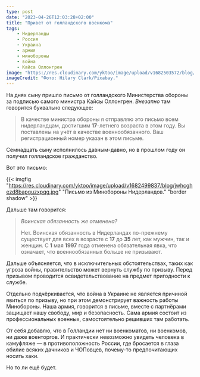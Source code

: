 ```yaml
---
type: post
date: "2023-04-26T12:03:28+02:00"
title: "Привет от голландского военкома"
tags:
    - Нидерланды
    - Россия
    - Украина
    - армия
    - минобороны
    - война
    - Кайса Оллонгрен
image: "https://res.cloudinary.com/yktoo/image/upload/v1682503572/blog/p40cxdze10wdsygztqir.jpg"
imageCredit: "Фото: Hilary Clark/Pixabay."
---
```


На днях сыну пришло письмо от голландского Министерства обороны за подписью самого министра Кайсы Оллонгрен. *Внезапно* там говорится буквально следующее:

> В качестве министра обороны я отправляю это письмо всем нидерландцам, достигшим **17**-летнего возраста в этом году. Вы поставлены на учёт в качестве военнообязанного. Ваш регистрационный номер указан в этом письме.

Семнадцать сыну исполнилось давным-давно, но в прошлом году он получил голландское гражданство.

Вот это письмо:

<!--more-->

{{< imgfig "https://res.cloudinary.com/yktoo/image/upload/v1682499837/blog/jwhcghezd8bapguzxpqg.jpg" "Письмо из Минобороны Нидерландов." "border shadow" >}}

Дальше там говорится:

> *Воинская обязанность же отменена?*
>
> Нет. Воинская обязанность в Нидерландах по-прежнему существует для всех в возрасте с **17** до **35** лет, как мужчин, так и женщин. С **1** мая **1997** года отменена обязательная явка, что означает, что военнообязанных больше не призывают.

Дальше объясняется, что в исключительных обстоятельствах, таких как угроза войны, правительство может вернуть службу по призыву. Перед призывом проводится освидетельствование на предмет пригодности к службе.

Отдельно подчёркивается, что война в Украине не является причиной явиться по призыву, но при этом демонстрирует важность работы Минобороны. Наша армия, говорится в письме, вместе с партнёрами защищает нашу свободу, мир и безопасность. Сама армия состоит из профессиональных военных, самостоятельно решивших там работать.

От себя добавлю, что в Голландии нет ни военкоматов, ни военкомов, ни даже военторгов. И практически невозможно увидеть человека в камуфляже — в противоположность России, где бросается в глаза обилие всяких дачников и ЧОПовцев, почему-то предпочитающих носить хаки.

Но то ли ещё будет.
